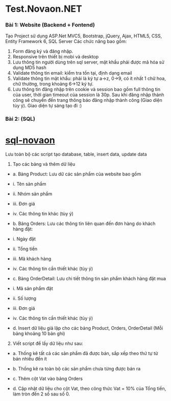 # Test.Novaon.NET

### Bài 1: Website (Backend + Fontend)
Tạo Project sử dụng ASP.Net MVC5, Bootstrap, jQuery, Ajax, HTML5, CSS, Entity Framework 6, SQL Server 
Các chức năng bao gồm:
1.	Form đăng ký và đăng nhập.
2.	Responsive trên thiết bị mobi và desktop
3.	Lưu thông tin người dùng trên sql server, mật khẩu phải được mã hóa sử dụng MD5 hash
4.	Validate thông tin email: kiểm tra tồn tại, định dạng email
5.	Validate thông tin mật khẩu: phải là ký tự a->z, 0->9, có ít nhất 1 chữ hoa, chữ thường, trong khoảng 6->12 ký tự.
6.	Lưu thông tin đăng nhập trên cookie và session bao gồm full thông tin của user, thời gian timeout của session là 30p. Sau khi đăng nhập thành công sẽ chuyển đến trang thông báo đăng nhập thành công (Giao diện tùy ý).
Giao diện tự sáng tạo đi :)
 
### Bài 2: (SQL) 
# [sql-novaon](https://github.com/ngnam/sql-novaon)
Lưu toàn bộ các script tạo database, table, insert data, update data
1.	Tạo các bảng và thêm dữ liệu 
* a.	Bảng Product: Lưu dữ các sản phẩm của website bao gồm
* i.	Tên sản phẩm
* ii.	Nhóm sản phẩm
* iii.	Đơn giá
* iv.	Các thông tin khác (tùy ý)

* b.	Bảng Orders: Lưu các thông tin liên quan đến đơn hàng do khách hàng đặt:

* i.	Ngày đặt

* ii.	Tổng tiền

* iii.	Mã khách hàng

* iv.	Các thông tin cần thiết khác (tùy ý)

* c.	Bảng OrderDetail: Lưu chi tiết thông tin sản phẩm khách hàng đặt mua

* i.	Mã sản phẩm đặt

* ii.	Số lượng

* iii.	Đơn giá

* iv.	Các thông tin cần thiết khác (tùy ý)

* d.	Insert dữ liệu giả lập cho các bảng Product, Orders, OrderDetail (Mỗi bảng khoảng 10 bản ghi)

2.	 Viết script để lấy dữ liệu như sau:

* a. Thống kê tất cả các sản phẩm đã được bán, sắp xếp theo thứ tự từ bán nhiều đến ít

* b. Thống kê ra toàn bộ các sản phẩm chưa từng được bán ra

* c. Thêm cột Vat vào bảng Orders

* d. Cập nhật dữ liệu cho cột Vat, theo công thức Vat = 10% của Tổng tiền, làm tròn đến 2 số sau số 0.
